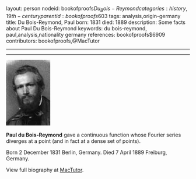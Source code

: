 layout: person
nodeid: bookofproofs$Du_Bois-Reymond
categories: history,19th-century
parentid: bookofproofs$603
tags: analysis,origin-germany
title: Du Bois-Reymond, Paul
born: 1831
died: 1889
description: Some facts about Paul Du Bois-Reymond
keywords: du bois-reymond, paul,analysis,nationality germany
references: bookofproofs$6909
contributors: bookofproofs,@MacTutor

---


---

![Du_Bois-Reymond.jpg](https://github.com/bookofproofs/bookofproofs.github.io/blob/main/_sources/_assets/images/portraits/Du_Bois-Reymond.jpg?raw=true)

**Paul du Bois-Reymond** gave a continuous function whose Fourier series diverges at a point (and in fact at a dense set of points).

Born 2 December 1831 Berlin, Germany. Died 7 April 1889 Freiburg, Germany.


View full biography at [MacTutor](https://mathshistory.st-andrews.ac.uk/Biographies/Du_Bois-Reymond/).